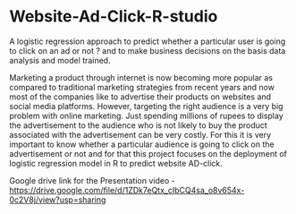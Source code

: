 # Website-Ad-Click-R-studio
A logistic regression approach to predict whether a particular user is going to click on an ad or not ? and to make business decisions on the basis data analysis and model trained.


Marketing a product through internet is now becoming more popular as compared to traditional marketing strategies from recent years and now most of the companies like to advertise their products on websites and social media platforms. However, targeting the right audience is a very big problem with online marketing. Just spending millions of rupees to display the advertisement to the audience who is not likely to buy the product associated with the advertisement can be very costly. For this it is very important to know whether a particular audience is going to click on the advertisement or not and for that this project focuses on the deployment of logistic regression model in R to predict website AD-click.

Google drive link for the Presentation video - https://drive.google.com/file/d/1ZDk7eQtx_cIbCQ4sa_o8v654x-0c2V8j/view?usp=sharing
